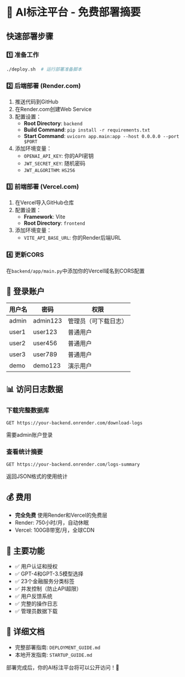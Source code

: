 # 🚀 AI标注平台 - 免费部署摘要

## 快速部署步骤

### 1️⃣ 准备工作
```bash
./deploy.sh  # 运行部署准备脚本
```

### 2️⃣ 后端部署 (Render.com)
1. 推送代码到GitHub
2. 在Render.com创建Web Service
3. 配置设置：
   - **Root Directory**: `backend`
   - **Build Command**: `pip install -r requirements.txt`
   - **Start Command**: `uvicorn app.main:app --host 0.0.0.0 --port $PORT`
4. 添加环境变量：
   - `OPENAI_API_KEY`: 你的API密钥
   - `JWT_SECRET_KEY`: 随机密码
   - `JWT_ALGORITHM`: `HS256`

### 3️⃣ 前端部署 (Vercel.com)
1. 在Vercel导入GitHub仓库
2. 配置设置：
   - **Framework**: Vite
   - **Root Directory**: `frontend`
3. 添加环境变量：
   - `VITE_API_BASE_URL`: 你的Render后端URL

### 4️⃣ 更新CORS
在`backend/app/main.py`中添加你的Vercel域名到CORS配置

## 🔑 登录账户

| 用户名 | 密码 | 权限 |
|--------|------|------|
| admin  | admin123 | 管理员（可下载日志） |
| user1  | user123  | 普通用户 |
| user2  | user456  | 普通用户 |
| user3  | user789  | 普通用户 |
| demo   | demo123  | 演示用户 |

## 📊 访问日志数据

### 下载完整数据库
```
GET https://your-backend.onrender.com/download-logs
```
需要admin账户登录

### 查看统计摘要
```
GET https://your-backend.onrender.com/logs-summary
```
返回JSON格式的使用统计

## 💰 费用
- **完全免费** 使用Render和Vercel的免费层
- Render: 750小时/月，自动休眠
- Vercel: 100GB带宽/月，全球CDN

## 🔧 主要功能
- ✅ 用户认证和授权
- ✅ GPT-4和GPT-3.5模型选择
- ✅ 23个金融服务分类标签
- ✅ 并发控制（防止API超限）
- ✅ 用户反馈系统
- ✅ 完整的操作日志
- ✅ 管理员数据下载

## 📄 详细文档
- 完整部署指南: `DEPLOYMENT_GUIDE.md`
- 本地开发指南: `STARTUP_GUIDE.md`

部署完成后，你的AI标注平台将可以公开访问！🎉